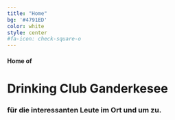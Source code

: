 ```yaml
---
title: "Home"
bg: '#4791ED'
color: white
style: center
#fa-icon: check-square-o
---
```


#### Home of

# Drinking Club Ganderkesee

<span class="fa-stack subtlecircle" style="font-size:100px; background:rgba(255,255,255,0.)">
  <i class="fa fa-circle fa-stack-2x text-white"></i>
  <i class="fa fa-bath fa-stack-1x text-blue"></i>
</span>

### für die **interessanten** Leute im Ort und um zu.

